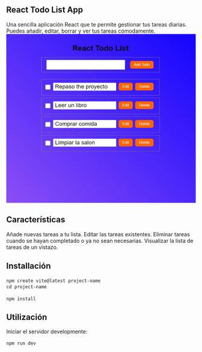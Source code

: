 ## React Todo List App
 Una sencilla aplicación React que te permite gestionar tus tareas diarias. Puedes añadir, editar, borrar y ver tus tareas cómodamente.
![Screenshot](react-todo.jpeg)

## Características
Añade nuevas tareas a tu lista.
Editar las tareas existentes.
Eliminar tareas cuando se hayan completado o ya no sean necesarias.
Visualizar la lista de tareas de un vistazo.

## Installación
```
npm create vite@latest project-name
cd project-name

npm install

```
## Utilización
Iniciar  el servidor developmente:
```
npm run dev

```

